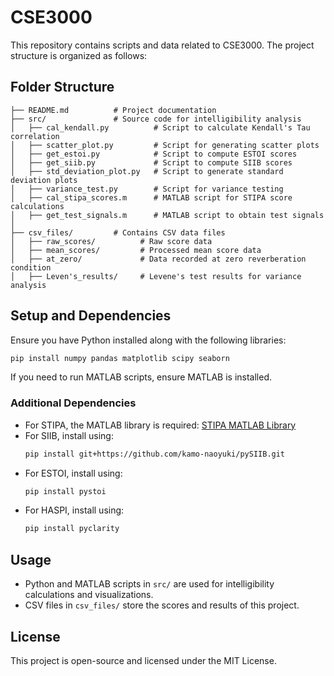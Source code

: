 # CSE3000
This repository contains scripts and data related to CSE3000. The project structure is organized as follows:

## Folder Structure
```
├── README.md          # Project documentation
├── src/               # Source code for intelligibility analysis
│   ├── cal_kendall.py          # Script to calculate Kendall's Tau correlation
│   ├── scatter_plot.py         # Script for generating scatter plots
│   ├── get_estoi.py            # Script to compute ESTOI scores
│   ├── get_siib.py             # Script to compute SIIB scores
│   ├── std_deviation_plot.py   # Script to generate standard deviation plots
│   ├── variance_test.py        # Script for variance testing
│   ├── cal_stipa_scores.m      # MATLAB script for STIPA score calculations
│   ├── get_test_signals.m      # MATLAB script to obtain test signals
│
├── csv_files/         # Contains CSV data files
│   ├── raw_scores/          # Raw score data
│   ├── mean_scores/         # Processed mean score data
│   ├── at_zero/             # Data recorded at zero reverberation condition
│   ├── Leven's_results/     # Levene's test results for variance analysis
```

## Setup and Dependencies
Ensure you have Python installed along with the following libraries:
```bash
pip install numpy pandas matplotlib scipy seaborn
```
If you need to run MATLAB scripts, ensure MATLAB is installed.

### Additional Dependencies
- For STIPA, the MATLAB library is required: [STIPA MATLAB Library](https://github.com/zawi01/stipa)
- For SIIB, install using:
  ```bash
  pip install git+https://github.com/kamo-naoyuki/pySIIB.git
  ```
- For ESTOI, install using:
  ```bash
  pip install pystoi
  ```
- For HASPI, install using:
  ```bash
  pip install pyclarity
  ```

## Usage
- Python and MATLAB scripts in `src/` are used for intelligibility calculations and visualizations.
- CSV files in `csv_files/` store the scores and results of this project.

## License
This project is open-source and licensed under the MIT License.
